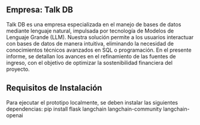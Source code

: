 ## Empresa: Talk DB
Talk DB es una empresa especializada en el manejo de bases de datos mediante lenguaje natural, impulsada por tecnología de Modelos de Lenguaje Grande (LLM). Nuestra solución permite a los usuarios interactuar con bases de datos de manera intuitiva, eliminando la necesidad de conocimientos técnicos avanzados en SQL o programación.
En el presente informe, se detallan los avances en el refinamiento de las fuentes de ingreso, con el objetivo de optimizar la sostenibilidad financiera del proyecto.

## Requisitos de Instalación
Para ejecutar el prototipo localmente, se deben instalar las siguientes dependencias:
pip install flask langchain langchain-community langchain-openai


